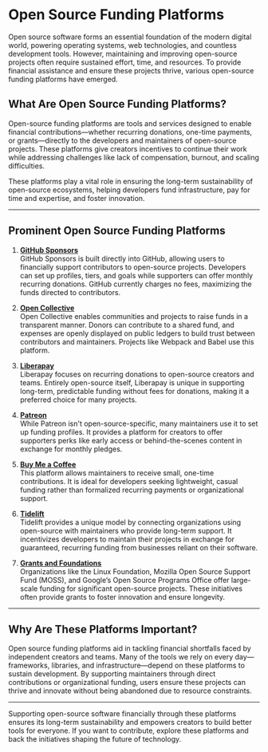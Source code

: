 # Open Source Funding Platforms

Open source software forms an essential foundation of the modern digital world, powering operating systems, web technologies, and countless development tools. However, maintaining and improving open-source projects often require sustained effort, time, and resources. To provide financial assistance and ensure these projects thrive, various open-source funding platforms have emerged.

## What Are Open Source Funding Platforms?

Open-source funding platforms are tools and services designed to enable financial contributions—whether recurring donations, one-time payments, or grants—directly to the developers and maintainers of open-source projects. These platforms give creators incentives to continue their work while addressing challenges like lack of compensation, burnout, and scaling difficulties.

These platforms play a vital role in ensuring the long-term sustainability of open-source ecosystems, helping developers fund infrastructure, pay for time and expertise, and foster innovation.

---

## Prominent Open Source Funding Platforms

1. **[GitHub Sponsors](https://github.com/sponsors)**  
   GitHub Sponsors is built directly into GitHub, allowing users to financially support contributors to open-source projects. Developers can set up profiles, tiers, and goals while supporters can offer monthly recurring donations. GitHub currently charges no fees, maximizing the funds directed to contributors.

2. **[Open Collective](https://opencollective.com/)**  
   Open Collective enables communities and projects to raise funds in a transparent manner. Donors can contribute to a shared fund, and expenses are openly displayed on public ledgers to build trust between contributors and maintainers. Projects like Webpack and Babel use this platform.

3. **[Liberapay](https://liberapay.com/)**  
   Liberapay focuses on recurring donations to open-source creators and teams. Entirely open-source itself, Liberapay is unique in supporting long-term, predictable funding without fees for donations, making it a preferred choice for many projects.

4. **[Patreon](https://www.patreon.com/)**  
   While Patreon isn't open-source-specific, many maintainers use it to set up funding profiles. It provides a platform for creators to offer supporters perks like early access or behind-the-scenes content in exchange for monthly pledges.

5. **[Buy Me a Coffee](https://www.buymeacoffee.com/)**  
   This platform allows maintainers to receive small, one-time contributions. It is ideal for developers seeking lightweight, casual funding rather than formalized recurring payments or organizational support.

6. **[Tidelift](https://tidelift.com/)**  
   Tidelift provides a unique model by connecting organizations using open-source with maintainers who provide long-term support. It incentivizes developers to maintain their projects in exchange for guaranteed, recurring funding from businesses reliant on their software.

7. **[Grants and Foundations](https://www.linuxfoundation.org/)**  
   Organizations like the Linux Foundation, Mozilla Open Source Support Fund (MOSS), and Google’s Open Source Programs Office offer large-scale funding for significant open-source projects. These initiatives often provide grants to foster innovation and ensure longevity.

---

## Why Are These Platforms Important?

Open source funding platforms aid in tackling financial shortfalls faced by independent creators and teams. Many of the tools we rely on every day—frameworks, libraries, and infrastructure—depend on these platforms to sustain development. By supporting maintainers through direct contributions or organizational funding, users ensure these projects can thrive and innovate without being abandoned due to resource constraints.

---

Supporting open-source software financially through these platforms ensures its long-term sustainability and empowers creators to build better tools for everyone. If you want to contribute, explore these platforms and back the initiatives shaping the future of technology.